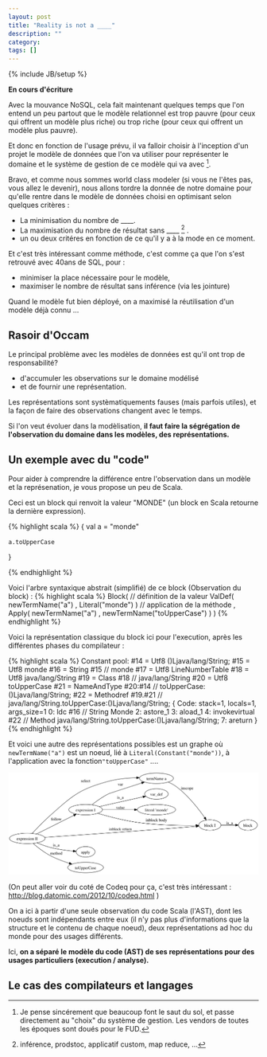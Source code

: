 ```yaml
---
layout: post
title: "Reality is not a ____"
description: ""
category: 
tags: []
---
```

{% include JB/setup %}



**En cours d'écriture**


Avec la mouvance NoSQL, cela fait maintenant quelques temps que l'on entend un peu partout que le modèle relationnel est trop pauvre (pour ceux qui offrent un modèle plus riche) ou trop riche (pour ceux qui offrent un modèle plus pauvre). 

Et donc en fonction de l'usage prévu, il va falloir choisir à l'inception d'un projet le modèle de données que l'on va utiliser pour représenter le domaine et le système de gestion de ce modèle qui va avec [^1].

Bravo, et comme nous sommes world class modeler (si vous ne l'êtes pas, vous allez le devenir), nous allons tordre la donnée de notre domaine pour qu'elle rentre dans le modèle de données choisi en optimisant selon quelques critères : 
 - La minimisation du nombre de ____.
 - La maximisation du nombre de résultat sans ____ [^2] . 
 - un ou deux critéres en fonction de ce qu'il y a à la mode en ce moment.

Et c'est très intéressant comme méthode, c'est comme ça que l'on s'est retrouvé avec 40ans de SQL, pour :
- minimiser la place nécessaire pour le modèle,
- maximiser le nombre de résultat sans inférence (via les jointure)

Quand le modèle fut bien déployé, on a maximisé la réutilisation d'un modèle déjà connu ...




## Rasoir d'Occam

 

Le principal problème avec les modèles de données est qu'il ont trop de responsabilité? 
- d'accumuler les observations sur le domaine modélisé 
- et de fournir une représentation.

Les représentations sont systèmatiquements fauses (mais parfois utiles), et la façon de faire des observations changent avec le temps. 



Si l'on veut évoluer dans la modèlisation, **il faut faire la ségrégation de l'observation du domaine dans les modèles, des représentations.**


## Un exemple avec du "code"

Pour aider à comprendre la différence entre l'observation dans un modèle et la représenation, je vous propose un peu de Scala.

Ceci est un block qui renvoit la valeur "MONDE" (un block en Scala retourne la dernière expression).

{% highlight scala %}
{
	val a = "monde"

	a.toUpperCase
}

{% endhighlight %}



Voici l'arbre syntaxique abstrait (simplifié) de ce block  (Observation du block) :
{% highlight scala %}
Block(
    // définition de la valeur
	ValDef(
		newTermName("a")
		, Literal("monde")
	)
	// application de la méthode
	, Apply(
		newTermName("a")
		, newTermName("toUpperCase")
	)
)
{% endhighlight %}


Voici la représentation classique du block ici pour l'execution, après les différentes phases du compilateur :

{% highlight scala %}
Constant pool:
  #14 = Utf8               ()Ljava/lang/String;
  #15 = Utf8               monde
  #16 = String             #15            //  monde
  #17 = Utf8               LineNumberTable
  #18 = Utf8               java/lang/String
  #19 = Class              #18            //  java/lang/String
  #20 = Utf8               toUpperCase
  #21 = NameAndType        #20:#14        //  toUpperCase:()Ljava/lang/String;
  #22 = Methodref          #19.#21        //  java/lang/String.toUpperCase:()Ljava/lang/String;
{
    Code:
      stack=1, locals=1, args_size=1
         0: ldc           #16                 // String Monde
         2: astore_1
         3: aload_1
         4: invokevirtual #22                 // Method java/lang/String.toUpperCase:()Ljava/lang/String;
         7: areturn
}
{% endhighlight %}


Et voici une autre des représentations possibles est un graphe où ```newTermName("a")``` est un noeud, lié à ```Literal(Constant("monde"))```, à l'application avec la fonction```"toUpperCase"``` ....

![cool dag](/assets/reality.dot.png)


(On peut aller voir du coté de Codeq pour ça, c'est très intéressant : http://blog.datomic.com/2012/10/codeq.html )




On a ici à partir d'une seule observation du code Scala (l'AST), dont les noeuds sont indépendants entre eux (il n'y pas plus d'informations que la structure et le contenu de chaque noeud), deux représentations ad hoc du monde pour des usages différents.

Ici, **on a séparé le modèle du code (AST) de ses représentations pour des usages particuliers (execution / analyse).**



## Le cas des compilateurs et langages









[^1]: Je pense sincérement que beaucoup font le saut du sol, et passe directement au "choix" du système de gestion. Les vendors de toutes les époques sont doués pour le FUD.

[^2]: inférence, prodstoc, applicatif custom, map reduce, ...

[^3]: c'est une bonne chose, la complexité vient de la paramétrisation
